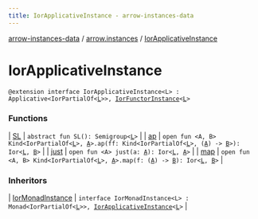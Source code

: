 ```yaml
---
title: IorApplicativeInstance - arrow-instances-data
---
```


[arrow-instances-data](../../index.html) / [arrow.instances](../index.html) / [IorApplicativeInstance](./index.html)

# IorApplicativeInstance

`@extension interface IorApplicativeInstance<L> : Applicative<IorPartialOf<`[`L`](index.html#L)`>>, `[`IorFunctorInstance`](../-ior-functor-instance/index.html)`<`[`L`](index.html#L)`>`

### Functions

| [SL](-s-l.html) | `abstract fun SL(): Semigroup<`[`L`](index.html#L)`>` |
| [ap](ap.html) | `open fun <A, B> Kind<IorPartialOf<`[`L`](index.html#L)`>, `[`A`](ap.html#A)`>.ap(ff: Kind<IorPartialOf<`[`L`](index.html#L)`>, (`[`A`](ap.html#A)`) -> `[`B`](ap.html#B)`>): Ior<`[`L`](index.html#L)`, `[`B`](ap.html#B)`>` |
| [just](just.html) | `open fun <A> just(a: `[`A`](just.html#A)`): Ior<`[`L`](index.html#L)`, `[`A`](just.html#A)`>` |
| [map](map.html) | `open fun <A, B> Kind<IorPartialOf<`[`L`](index.html#L)`>, `[`A`](map.html#A)`>.map(f: (`[`A`](map.html#A)`) -> `[`B`](map.html#B)`): Ior<`[`L`](index.html#L)`, `[`B`](map.html#B)`>` |

### Inheritors

| [IorMonadInstance](../-ior-monad-instance/index.html) | `interface IorMonadInstance<L> : Monad<IorPartialOf<`[`L`](../-ior-monad-instance/index.html#L)`>>, `[`IorApplicativeInstance`](./index.html)`<`[`L`](../-ior-monad-instance/index.html#L)`>` |

